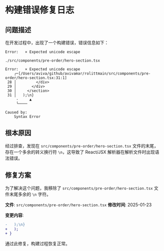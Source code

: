 # 构建错误修复日志

## 问题描述

在开发过程中，出现了一个构建错误，错误信息如下：

```
Error:   × Expected unicode escape

./src/components/pre-order/hero-section.tsx

Error:   × Expected unicode escape
    ╭─[/Users/aviva/github/avivamar/rolittmain/src/components/pre-order/hero-section.tsx:31:1]
 28 │         </div>
 29 │       </div>
 30 │     </section>
 31 │   );\n}
     ·     ▲
     ╰────

Caused by:
    Syntax Error
```

## 根本原因

经过排查，发现在 `src/components/pre-order/hero-section.tsx` 文件的末尾，存在一个多余的转义换行符 `\n`，这导致了 React/JSX 解析器在解析文件时出现语法错误。

## 修复方案

为了解决这个问题，我移除了 `src/components/pre-order/hero-section.tsx` 文件末尾多余的 `\n` 字符。

**文件**: `src/components/pre-order/hero-section.tsx`
**修改时间**: 2025-01-23

**变更内容**:

```diff
-   );\n}
+   );
+ }
```

通过此修复，构建过程恢复正常。
